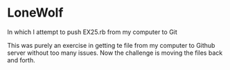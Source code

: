 LoneWolf
========

In which I attempt to push EX25.rb from my computer to Git

This was purely an exercise in getting te file from my computer to Github server without too many issues.
Now the challenge is moving the files back and forth. 

